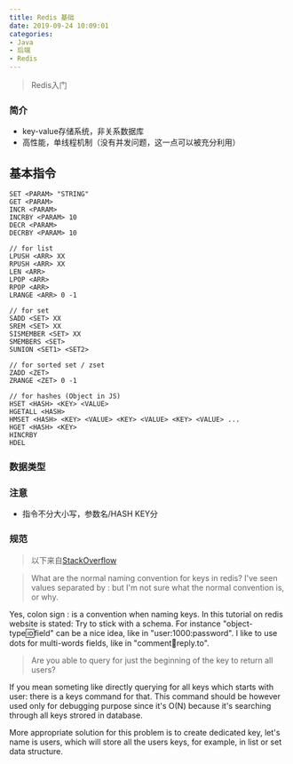 ```yaml
---
title: Redis 基础
date: 2019-09-24 10:09:01
categories:
- Java
- 后端
- Redis
---
```


> Redis入门

<!-- more -->

### 简介

* key-value存储系统，非关系数据库
* 高性能，单线程机制（没有并发问题，这一点可以被充分利用）

## 基本指令

````
SET <PARAM> "STRING"
GET <PARAM>
INCR <PARAM>
INCRBY <PARAM> 10
DECR <PARAM>
DECRBY <PARAM> 10

// for list
LPUSH <ARR> XX
RPUSH <ARR> XX
LEN <ARR>
LPOP <ARR>
RPOP <ARR>
LRANGE <ARR> 0 -1

// for set
SADD <SET> XX
SREM <SET> XX
SISMEMBER <SET> XX
SMEMBERS <SET>
SUNION <SET1> <SET2>

// for sorted set / zset
ZADD <ZET> 
ZRANGE <ZET> 0 -1

// for hashes (Object in JS)
HSET <HASH> <KEY> <VALUE>
HGETALL <HASH>
HMSET <HASH> <KEY> <VALUE> <KEY> <VALUE> <KEY> <VALUE> ...
HGET <HASH> <KEY>
HINCRBY
HDEL
````

### 数据类型

### 注意

* 指令不分大小写，参数名/HASH KEY分

### 规范

> 以下来自[StackOverflow](https://stackoverflow.com/a/6971415/8356786)

> What are the normal naming convention for keys in redis? I've seen values separated by : but I'm not sure what the normal convention is, or why.

Yes, colon sign : is a convention when naming keys. In this tutorial on redis website is stated: Try to stick with a schema. For instance "object-type:id:field" can be a nice idea, like in "user:1000:password". I like to use dots for multi-words fields, like in "comment:1234:reply.to".

> Are you able to query for just the beginning of the key to return all users?

If you mean someting like directly querying for all keys which starts with user: there is a keys command for that. This command should be however used only for debugging purpose since it's O(N) because it's searching through all keys strored in database.

More appropriate solution for this problem is to create dedicated key, let's name is users, which will store all the users keys, for example, in list or set data structure.